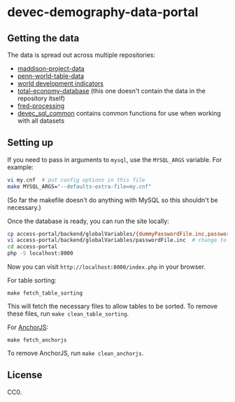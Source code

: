 # devec-demography-data-portal

## Getting the data

The data is spread out across multiple repositories:

- [maddison-project-data](https://github.com/riceissa/maddison-project-data)
- [penn-world-table-data](https://github.com/riceissa/penn-world-table-data)
- [world development indicators](https://github.com/riceissa/world-development-indicators)
- [total-economy-database](https://github.com/riceissa/total-economy-database)
  (this one doesn't contain the data in the repository itself)
- [fred-processing](https://github.com/riceissa/fred-processing)
- [devec\_sql\_common](https://github.com/riceissa/devec_sql_common) contains
  common functions for use when working with all datasets

## Setting up

If you need to pass in arguments to `mysql`, use the `MYSQL_ARGS` variable. For
example:

```bash
vi my.cnf  # put config options in this file
make MYSQL_ARGS="--defaults-extra-file=my.cnf"
```

(So far the makefile doesn't do anything with MySQL so this shouldn't be
necessary.)

Once the database is ready, you can run the site locally:

```bash
cp access-portal/backend/globalVariables/{dummyPasswordFile.inc,passwordFile.inc}
vi access-portal/backend/globalVariables/passwordFile.inc  # change to add database login info
cd access-portal
php -S localhost:8000
```

Now you can visit `http://localhost:8000/index.php` in your browser.

For table sorting:

    make fetch_table_sorting

This will fetch the necessary files to allow tables to be sorted.
To remove these files, run `make clean_table_sorting`.

For [AnchorJS](https://github.com/bryanbraun/anchorjs):

    make fetch_anchorjs

To remove AnchorJS, run `make clean_anchorjs`.

## License

CC0.
